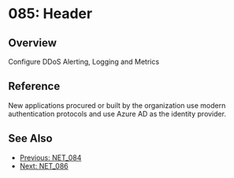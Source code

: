 ﻿# 085: Header
## Overview
Configure DDoS Alerting, Logging and Metrics

## Reference
New applications procured or built by the organization use modern authentication protocols and use Azure AD as the identity provider.

## See Also
- [Previous: NET_084](NET_084.md)
- [Next: NET_086](NET_086.md)
